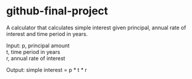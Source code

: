 # github-final-project
A calculator that calculates simple interest given principal, annual rate of interest and time period in years.

Input:
   p, principal amount  
   t, time period in years  
   r, annual rate of interest  

Output:
   simple interest = p * t * r
